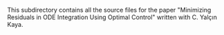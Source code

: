 This subdirectory contains all the source files for the paper "Minimizing Residuals in ODE Integration
Using Optimal Control" written with C. Yalçın Kaya.
